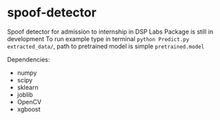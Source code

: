 # spoof-detector
Spoof detector for admission to internship in DSP Labs
Package is still in development
To run example type in terminal `python Predict.py extracted_data/`, path to pretrained model is simple `pretrained.model`

Dependencies:
* numpy
* scipy
* sklearn
* joblib
* OpenCV
* xgboost
